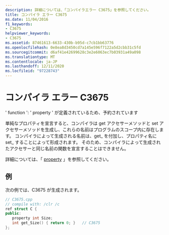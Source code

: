 ```yaml
---
description: 詳細については、「コンパイラエラー C3675」を参照してください。
title: コンパイラ エラー C3675
ms.date: 11/04/2016
f1_keywords:
- C3675
helpviewer_keywords:
- C3675
ms.assetid: 87461613-6633-430b-b95d-c7cb1bb63776
ms.openlocfilehash: 0e8ea8d3450cd7a145e596f7122a5d2cbb31c5fd
ms.sourcegitcommit: d6af41e42699628c3e2e6063ec7b03931a49a098
ms.translationtype: MT
ms.contentlocale: ja-JP
ms.lasthandoff: 12/11/2020
ms.locfileid: "97228743"
---
```

# <a name="compiler-error-c3675"></a>コンパイラ エラー C3675

' function ': ' property ' が定義されているため、予約されています

単純なプロパティを宣言すると、コンパイラは get アクセサーメソッドと set アクセサーメソッドを生成し、これらの名前はプログラムのスコープ内に存在します。  コンパイラによって生成される名前は、get_ を付加し、プロパティ名に set_ することによって形成されます。  そのため、コンパイラによって生成されたアクセサーと同じ名前の関数を宣言することはできません。

詳細については、「 [property](../../extensions/property-cpp-component-extensions.md) 」を参照してください。

## <a name="example"></a>例

次の例では、C3675 が生成されます。

```cpp
// C3675.cpp
// compile with: /clr /c
ref struct C {
public:
   property int Size;
   int get_Size() { return 0; }   // C3675
};
```
